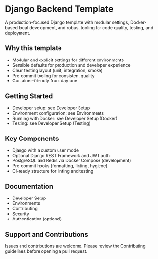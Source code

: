 # Django Backend Template

A production-focused Django template with modular settings, Docker-based local development, and robust tooling for code quality, testing, and deployment.

## Why this template

- Modular and explicit settings for different environments
- Sensible defaults for production and developer experience
- Clear testing layout (unit, integration, smoke)
- Pre-commit tooling for consistent quality
- Container-friendly from day one

## Getting Started

- Developer setup: see Developer Setup
- Environment configuration: see Environments
- Running with Docker: see Developer Setup (Docker)
- Testing: see Developer Setup (Testing)

## Key Components

- Django with a custom user model
- Optional Django REST Framework and JWT auth
- PostgreSQL and Redis via Docker Compose (development)
- Pre-commit hooks (formatting, linting, hygiene)
- CI-ready structure for linting and testing

## Documentation

- Developer Setup
- Environments
- Contributing
- Security
- Authentication (optional)

## Support and Contributions

Issues and contributions are welcome. Please review the Contributing guidelines before opening a pull request.
